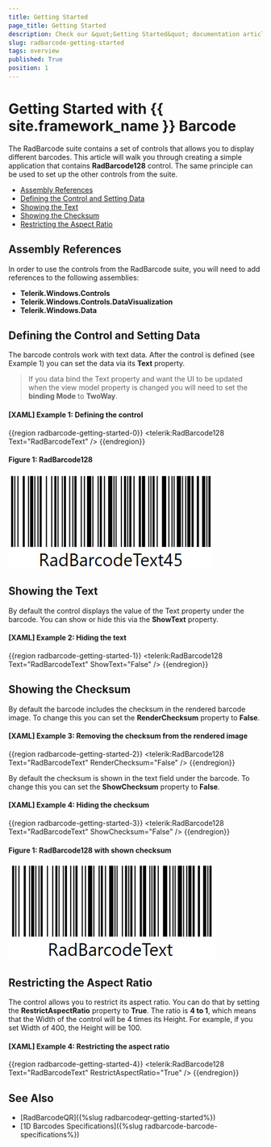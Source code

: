 ```yaml
---
title: Getting Started
page_title: Getting Started
description: Check our &quot;Getting Started&quot; documentation article for the RadBarcode {{ site.framework_name }} control.
slug: radbarcode-getting-started
tags: overview
published: True
position: 1
---
```


# Getting Started with {{ site.framework_name }} Barcode

The RadBarcode suite contains a set of controls that allows you to display different barcodes. This article will walk you through creating a simple application that contains __RadBarcode128__ control. The same principle can be used to set up the other controls from the suite.

* [Assembly References](#assembly-references)
* [Defining the Control and Setting Data](#defining-the-control-and-setting-data)
* [Showing the Text](#showing-the-text)
* [Showing the Checksum](#showing-the-checksum)
* [Restricting the Aspect Ratio](#restricting-the-aspect-ratio)

## Assembly References

In order to use the controls from the RadBarcode suite, you will need to add references to the following assemblies:
* __Telerik.Windows.Controls__
* __Telerik.Windows.Controls.DataVisualization__
* __Telerik.Windows.Data__

## Defining the Control and Setting Data

The barcode controls work with text data. After the control is defined (see Example 1) you can set the data via its __Text__ property.

> If you data bind the Text property and want the UI to be updated when the view model property is changed you will need to set the __binding Mode__ to __TwoWay__.

#### __[XAML] Example 1: Defining the control__
{{region radbarcode-getting-started-0}}
	<telerik:RadBarcode128 Text="RadBarcodeText" />
{{endregion}}

#### __Figure 1: RadBarcode128__
![{{ site.framework_name }} RadBarcodeLegacy RadBarcode128](images/radbarcode-getting-started-0.png)

## Showing the Text

By default the control displays the value of the Text property under the barcode. You can show or hide this via the __ShowText__ property.

#### __[XAML] Example 2: Hiding the text__
{{region radbarcode-getting-started-1}}
	<telerik:RadBarcode128 Text="RadBarcodeText" ShowText="False" />
{{endregion}}

## Showing the Checksum

By default the barcode includes the checksum in the rendered barcode image. To change this you can set the __RenderChecksum__ property to __False__.

#### __[XAML] Example 3: Removing the checksum from the rendered image__
{{region radbarcode-getting-started-2}}
	<telerik:RadBarcode128 Text="RadBarcodeText" RenderChecksum="False" />
{{endregion}}

By default the checksum is shown in the text field under the barcode. To change this you can set the __ShowChecksum__ property to __False__. 

#### __[XAML] Example 4: Hiding the checksum__
{{region radbarcode-getting-started-3}}
	<telerik:RadBarcode128 Text="RadBarcodeText" ShowChecksum="False" />
{{endregion}}

#### __Figure 1: RadBarcode128 with shown checksum__
![{{ site.framework_name }} RadBarcodeLegacy RadBarcode128 with shown checksum](images/radbarcode-getting-started-1.png)

## Restricting the Aspect Ratio

The control allows you to restrict its aspect ratio. You can do that by setting the __RestrictAspectRatio__ property to __True__. The ratio is __4 to 1__, which means that the Width of the control will be 4 times its Height. For example, if you set Width of 400, the Height will be 100.

#### __[XAML] Example 4: Restricting the aspect ratio__
{{region radbarcode-getting-started-4}}
	<telerik:RadBarcode128 Text="RadBarcodeText" RestrictAspectRatio="True" />
{{endregion}}

## See Also
* [RadBarcodeQR]({%slug radbarcodeqr-getting-started%})
* [1D Barcodes Specifications]({%slug radbarcode-barcode-specifications%})
